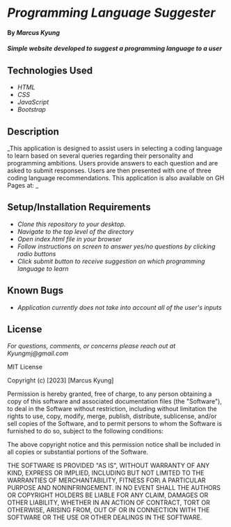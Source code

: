 # _Programming Language Suggester_

#### By _**Marcus Kyung**_

#### _Simple website developed to suggest a programming language to a user_

## Technologies Used

* _HTML_
* _CSS_
* _JavaScript_
* _Bootstrap_

## Description

_This application is designed to assist users in selecting a coding language to learn based on several queries regarding their personality and programming ambitions. Users provide answers to each question and are asked to submit responses. Users are then presented with one of three coding language recommendations. This application is also available on GH Pages at: _

## Setup/Installation Requirements

* _Clone this repository to your desktop._
* _Navigate to the top level of the directory_
* _Open index.html file in your browser_
* _Follow instructions on screen to answer yes/no questions by clicking radio buttons_
* _Click submit button to receive suggestion on which programming language to learn_

## Known Bugs

* _Application currently does not take into account all of the user's inputs_

## License

_For questions, comments, or concerns please reach out at Kyungmj@gmail.com_

MIT License

Copyright (c) [2023] [Marcus Kyung]

Permission is hereby granted, free of charge, to any person obtaining a copy of this software and associated documentation files (the "Software"), to deal
in the Software without restriction, including without limitation the rights to use, copy, modify, merge, publish, distribute, sublicense, and/or sell copies of the Software, and to permit persons to whom the Software is furnished to do so, subject to the following conditions: 

The above copyright notice and this permission notice shall be included in all copies or substantial portions of the Software.

THE SOFTWARE IS PROVIDED "AS IS", WITHOUT WARRANTY OF ANY KIND, EXPRESS OR IMPLIED, INCLUDING BUT NOT LIMITED TO THE WARRANTIES OF MERCHANTABILITY, FITNESS FOR\ A PARTICULAR PURPOSE AND NONINFRINGEMENT. IN NO EVENT SHALL THE AUTHORS OR COPYRIGHT HOLDERS BE LIABLE FOR ANY CLAIM, DAMAGES OR OTHER LIABILITY, WHETHER IN AN ACTION OF CONTRACT, TORT OR OTHERWISE, ARISING FROM, OUT OF OR IN CONNECTION WITH THE SOFTWARE OR THE USE OR OTHER DEALINGS IN THE SOFTWARE.